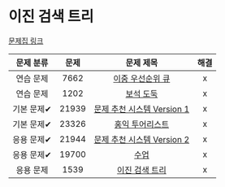 # 이진 검색 트리

[문제집 링크](https://www.acmicpc.net/workbook/view/9346)

| 문제 분류 | 문제 | 문제 제목 | 해결 |
| :--: | :--: | :--: | :--: |
| 연습 문제 | 7662 | [이중 우선순위 큐](https://www.acmicpc.net/problem/7662) | x |
| 연습 문제 | 1202 | [보석 도둑](https://www.acmicpc.net/problem/1202) | x |
| 기본 문제✔ | 21939 | [문제 추천 시스템 Version 1](https://www.acmicpc.net/problem/21939) | x |
| 기본 문제✔ | 23326 | [홍익 투어리스트](https://www.acmicpc.net/problem/23326) | x |
| 응용 문제✔ | 21944 | [문제 추천 시스템 Version 2](https://www.acmicpc.net/problem/21944) | x |
| 응용 문제✔ | 19700 | [수업](https://www.acmicpc.net/problem/19700) | x |
| 응용 문제 | 1539 | [이진 검색 트리](https://www.acmicpc.net/problem/1539) | x |
